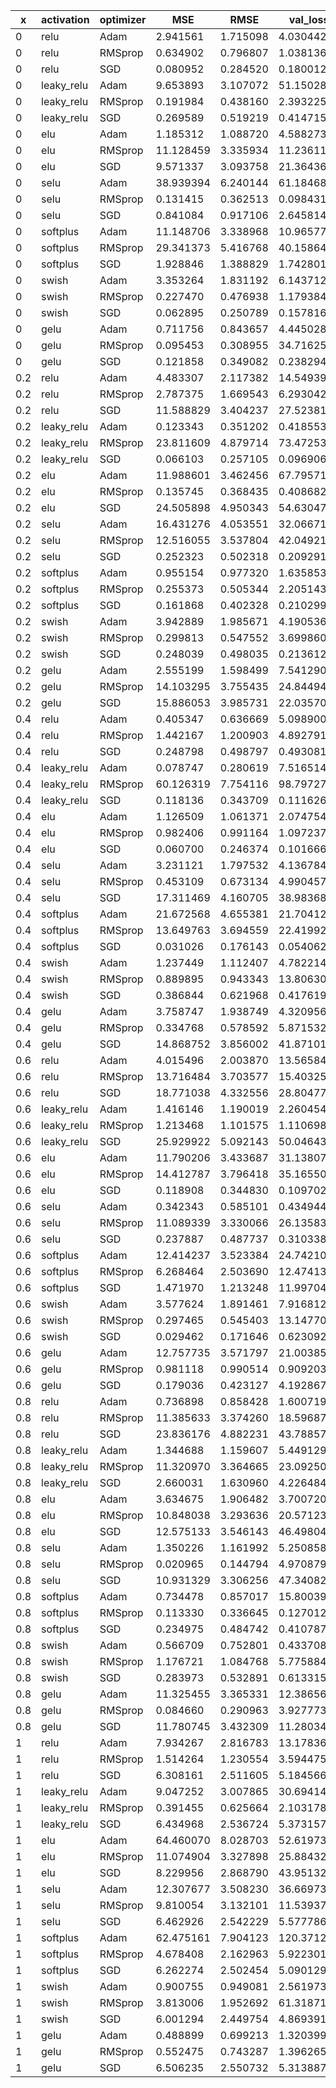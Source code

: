 | x        | activation | optimizer | MSE        | RMSE      | val_loss    | R2         | Highlight |
|----------|------------|-----------|------------|-----------|-------------|------------|-----------|
| 0        | relu       | Adam      | 2.941561   | 1.715098  | 4.030442    | 0.581116   |           |
| 0        | relu       | RMSprop   | 0.634902   | 0.796807  | 1.038136    | 0.909589   |           |
| 0        | relu       | SGD       | 0.080952   | 0.284520  | 0.180012    | 0.988472   |           |
| 0        | leaky_relu | Adam      | 9.653893   | 3.107072  | 51.150280   | -0.374732  |           |
| 0        | leaky_relu | RMSprop   | 0.191984   | 0.438160  | 2.393225    | 0.972661   |           |
| 0        | leaky_relu | SGD       | 0.269589   | 0.519219  | 0.414715    | 0.961610   |           |
| 0        | elu        | Adam      | 1.185312   | 1.088720  | 4.588273    | 0.831209   |           |
| 0        | elu        | RMSprop   | 11.128459  | 3.335934  | 11.236115   | -0.584713  |           |
| 0        | elu        | SGD       | 9.571337   | 3.093758  | 21.364368   | -0.362976  |           |
| 0        | selu       | Adam      | 38.939394  | 6.240144  | 61.184685   | -4.545040  |           |
| 0        | selu       | RMSprop   | 0.131415   | 0.362513  | 0.098431    | 0.981286   |           |
| 0        | selu       | SGD       | 0.841084   | 0.917106  | 2.645814    | 0.880228   |           |
| 0        | softplus   | Adam      | 11.148706  | 3.338968  | 10.965772   | -0.587596  |           |
| 0        | softplus   | RMSprop   | 29.341373  | 5.416768  | 40.158642   | -3.178265  |           |
| 0        | softplus   | SGD       | 1.928846   | 1.388829  | 1.742801    | 0.725329   |           |
| 0        | swish      | Adam      | 3.353264   | 1.831192  | 6.143712    | 0.522489   |           |
| 0        | swish      | RMSprop   | 0.227470   | 0.476938  | 1.179384    | 0.967608   |           |
| 0        | swish      | SGD       | 0.062895   | 0.250789  | 0.157816    | 0.991044   | *         |
| 0        | gelu       | Adam      | 0.711756   | 0.843657  | 4.445028    | 0.898645   |           |
| 0        | gelu       | RMSprop   | 0.095453   | 0.308955  | 34.716251   | 0.986407   |           |
| 0        | gelu       | SGD       | 0.121858   | 0.349082  | 0.238294    | 0.982647   |           |
| 0.2      | relu       | Adam      | 4.483307   | 2.117382  | 14.549399   | 0.465375   |           |
| 0.2      | relu       | RMSprop   | 2.787375   | 1.669543  | 6.293042    | 0.667611   |           |
| 0.2      | relu       | SGD       | 11.588829  | 3.404237  | 27.523811   | -0.381943  |           |
| 0.2      | leaky_relu | Adam      | 0.123343   | 0.351202  | 0.418553    | 0.985292   |           |
| 0.2      | leaky_relu | RMSprop   | 23.811609  | 4.879714  | 73.472534   | -1.839484  |           |
| 0.2      | leaky_relu | SGD       | 0.066103   | 0.257105  | 0.096906    | 0.992117   | *         |
| 0.2      | elu        | Adam      | 11.988601  | 3.462456  | 67.795715   | -0.429615  |           |
| 0.2      | elu        | RMSprop   | 0.135745   | 0.368435  | 0.408682    | 0.983813   |           |
| 0.2      | elu        | SGD       | 24.505898  | 4.950343  | 54.630478   | -1.922276  |           |
| 0.2      | selu       | Adam      | 16.431276  | 4.053551  | 32.066719   | -0.959395  |           |
| 0.2      | selu       | RMSprop   | 12.516055  | 3.537804  | 42.049217   | -0.492513  |           |
| 0.2      | selu       | SGD       | 0.252323   | 0.502318  | 0.209291    | 0.969911   |           |
| 0.2      | softplus   | Adam      | 0.955154   | 0.977320  | 1.635853    | 0.886100   |           |
| 0.2      | softplus   | RMSprop   | 0.255373   | 0.505344  | 2.205143    | 0.969547   |           |
| 0.2      | softplus   | SGD       | 0.161868   | 0.402328  | 0.210299    | 0.980698   |           |
| 0.2      | swish      | Adam      | 3.942889   | 1.985671  | 4.190536    | 0.529819   |           |
| 0.2      | swish      | RMSprop   | 0.299813   | 0.547552  | 3.699860    | 0.964248   |           |
| 0.2      | swish      | SGD       | 0.248039   | 0.498035  | 0.213612    | 0.970422   |           |
| 0.2      | gelu       | Adam      | 2.555199   | 1.598499  | 7.541290    | 0.695298   |           |
| 0.2      | gelu       | RMSprop   | 14.103295  | 3.755435  | 24.844946   | -0.681788  |           |
| 0.2      | gelu       | SGD       | 15.886053  | 3.985731  | 22.035709   | -0.894378  |           |
| 0.4      | relu       | Adam      | 0.405347   | 0.636669  | 5.098900    | 0.953550   |           |
| 0.4      | relu       | RMSprop   | 1.442167   | 1.200903  | 4.892791    | 0.834738   |           |
| 0.4      | relu       | SGD       | 0.248798   | 0.498797  | 0.493081    | 0.971489   |           |
| 0.4      | leaky_relu | Adam      | 0.078747   | 0.280619  | 7.516514    | 0.990976   |           |
| 0.4      | leaky_relu | RMSprop   | 60.126319  | 7.754116  | 98.797279   | -5.890053  |           |
| 0.4      | leaky_relu | SGD       | 0.118136   | 0.343709  | 0.111626    | 0.986462   |           |
| 0.4      | elu        | Adam      | 1.126509   | 1.061371  | 2.074754    | 0.870910   |           |
| 0.4      | elu        | RMSprop   | 0.982406   | 0.991164  | 1.097237    | 0.887423   |           |
| 0.4      | elu        | SGD       | 0.060700   | 0.246374  | 0.101666    | 0.993044   |           |
| 0.4      | selu       | Adam      | 3.231121   | 1.797532  | 4.136784    | 0.629736   |           |
| 0.4      | selu       | RMSprop   | 0.453109   | 0.673134  | 4.990457    | 0.948077   |           |
| 0.4      | selu       | SGD       | 17.311469  | 4.160705  | 38.983685   | -0.983773  |           |
| 0.4      | softplus   | Adam      | 21.672568  | 4.655381  | 21.704121   | -1.483524  |           |
| 0.4      | softplus   | RMSprop   | 13.649763  | 3.694559  | 22.419928   | -0.564167  |           |
| 0.4      | softplus   | SGD       | 0.031026   | 0.176143  | 0.054062    | 0.996445   | *         |
| 0.4      | swish      | Adam      | 1.237449   | 1.112407  | 4.782214    | 0.858197   |           |
| 0.4      | swish      | RMSprop   | 0.889895   | 0.943343  | 13.806309   | 0.898024   |           |
| 0.4      | swish      | SGD       | 0.386844   | 0.621968  | 0.417619    | 0.955670   |           |
| 0.4      | gelu       | Adam      | 3.758747   | 1.938749  | 4.320956    | 0.569274   |           |
| 0.4      | gelu       | RMSprop   | 0.334768   | 0.578592  | 5.871532    | 0.961638   |           |
| 0.4      | gelu       | SGD       | 14.868752  | 3.856002  | 41.871014   | -0.703854  |           |
| 0.6      | relu       | Adam      | 4.015496   | 2.003870  | 13.565842   | 0.545697   |           |
| 0.6      | relu       | RMSprop   | 13.716484  | 3.703577  | 15.403251   | -0.551849  |           |
| 0.6      | relu       | SGD       | 18.771038  | 4.332556  | 28.804779   | -1.123708  |           |
| 0.6      | leaky_relu | Adam      | 1.416146   | 1.190019  | 2.260454    | 0.839781   |           |
| 0.6      | leaky_relu | RMSprop   | 1.213468   | 1.101575  | 1.110698    | 0.862711   |           |
| 0.6      | leaky_relu | SGD       | 25.929922  | 5.092143  | 50.046436   | -1.933647  |           |
| 0.6      | elu        | Adam      | 11.790206  | 3.433687  | 31.138079   | -0.333914  |           |
| 0.6      | elu        | RMSprop   | 14.412787  | 3.796418  | 35.165501   | -0.630627  |           |
| 0.6      | elu        | SGD       | 0.118908   | 0.344830  | 0.109702    | 0.986547   |           |
| 0.6      | selu       | Adam      | 0.342343   | 0.585101  | 0.434944    | 0.961268   |           |
| 0.6      | selu       | RMSprop   | 11.089339  | 3.330066  | 26.135836   | -0.254620  |           |
| 0.6      | selu       | SGD       | 0.237887   | 0.487737  | 0.310338    | 0.973086   |           |
| 0.6      | softplus   | Adam      | 12.414237  | 3.523384  | 24.742109   | -0.404516  |           |
| 0.6      | softplus   | RMSprop   | 6.268464   | 2.503690  | 12.474135   | 0.290802   |           |
| 0.6      | softplus   | SGD       | 1.471970   | 1.213248  | 11.997046   | 0.833465   |           |
| 0.6      | swish      | Adam      | 3.577624   | 1.891461  | 7.916812    | 0.595237   |           |
| 0.6      | swish      | RMSprop   | 0.297465   | 0.545403  | 13.147706   | 0.966346   |           |
| 0.6      | swish      | SGD       | 0.029462   | 0.171646  | 0.623092    | 0.996667   | *         |
| 0.6      | gelu       | Adam      | 12.757735  | 3.571797  | 21.003859   | -0.443378  |           |
| 0.6      | gelu       | RMSprop   | 0.981118   | 0.990514  | 0.909203    | 0.888999   |           |
| 0.6      | gelu       | SGD       | 0.179036   | 0.423127  | 4.192867    | 0.979744   |           |
| 0.8      | relu       | Adam      | 0.736898   | 0.858428  | 1.600719    | 0.911338   |           |
| 0.8      | relu       | RMSprop   | 11.385633  | 3.374260  | 18.596876   | -0.369888  |           |
| 0.8      | relu       | SGD       | 23.836176  | 4.882231  | 43.788570   | -1.867903  |           |
| 0.8      | leaky_relu | Adam      | 1.344688   | 1.159607  | 5.449129    | 0.838211   |           |
| 0.8      | leaky_relu | RMSprop   | 11.320970  | 3.364665  | 23.092503   | -0.362108  |           |
| 0.8      | leaky_relu | SGD       | 2.660031   | 1.630960  | 4.226484    | 0.679952   |           |
| 0.8      | elu        | Adam      | 3.634675   | 1.906482  | 3.700720    | 0.562686   |           |
| 0.8      | elu        | RMSprop   | 10.848038  | 3.293636  | 20.571234   | -0.305206  |           |
| 0.8      | elu        | SGD       | 12.575133  | 3.546143  | 46.498047   | -0.513005  |           |
| 0.8      | selu       | Adam      | 1.350226   | 1.161992  | 5.250858    | 0.837545   |           |
| 0.8      | selu       | RMSprop   | 0.020965   | 0.144794  | 4.970879    | 0.997478   | *         |
| 0.8      | selu       | SGD       | 10.931329  | 3.306256  | 47.340824   | -0.315227  |           |
| 0.8      | softplus   | Adam      | 0.734478   | 0.857017  | 15.800395   | 0.911630   |           |
| 0.8      | softplus   | RMSprop   | 0.113330   | 0.336645  | 0.127012    | 0.986364   |           |
| 0.8      | softplus   | SGD       | 0.234975   | 0.484742  | 0.410787    | 0.971728   |           |
| 0.8      | swish      | Adam      | 0.566709   | 0.752801  | 0.433708    | 0.931815   |           |
| 0.8      | swish      | RMSprop   | 1.176721   | 1.084768  | 5.775884    | 0.858420   |           |
| 0.8      | swish      | SGD       | 0.283973   | 0.532891  | 0.613315    | 0.965833   |           |
| 0.8      | gelu       | Adam      | 11.325455  | 3.365331  | 12.386563   | -0.362647  |           |
| 0.8      | gelu       | RMSprop   | 0.084660   | 0.290963  | 3.927773    | 0.989814   |           |
| 0.8      | gelu       | SGD       | 11.780745  | 3.432309  | 11.280348   | -0.417427  |           |
| 1        | relu       | Adam      | 7.934267   | 2.816783  | 13.178362   | -0.655283  |           |
| 1        | relu       | RMSprop   | 1.514264   | 1.230554  | 3.594475    | 0.684087   |           |
| 1        | relu       | SGD       | 6.308161   | 2.511605  | 5.184566    | -0.316038  |           |
| 1        | leaky_relu | Adam      | 9.047252   | 3.007865  | 30.694149   | -0.887479  |           |
| 1        | leaky_relu | RMSprop   | 0.391455   | 0.625664  | 2.103178    | 0.918333   | *         |
| 1        | leaky_relu | SGD       | 6.434968   | 2.536724  | 5.373157    | -0.342493  |           |
| 1        | elu        | Adam      | 64.460070  | 8.028703  | 52.619736   | -12.447956 |           |
| 1        | elu        | RMSprop   | 11.074904  | 3.327898  | 25.884327   | -1.310497  |           |
| 1        | elu        | SGD       | 8.229956   | 2.868790  | 43.951324   | -0.716971  |           |
| 1        | selu       | Adam      | 12.307677  | 3.508230  | 36.669731   | -1.567684  |           |
| 1        | selu       | RMSprop   | 9.810054   | 3.132101  | 11.539373   | -1.046619  |           |
| 1        | selu       | SGD       | 6.462926   | 2.542229  | 5.577786    | -0.348325  |           |
| 1        | softplus   | Adam      | 62.475161  | 7.904123  | 120.371216  | -12.033855 |           |
| 1        | softplus   | RMSprop   | 4.678408   | 2.162963  | 5.922301    | 0.023969   |           |
| 1        | softplus   | SGD       | 6.262274   | 2.502454  | 5.090129    | -0.306464  |           |
| 1        | swish      | Adam      | 0.900755   | 0.949081  | 2.561973    | 0.812080   |           |
| 1        | swish      | RMSprop   | 3.813006   | 1.952692  | 61.318714   | 0.204513   |           |
| 1        | swish      | SGD       | 6.001294   | 2.449754  | 4.869391    | -0.252018  |           |
| 1        | gelu       | Adam      | 0.488899   | 0.699213  | 1.320399    | 0.898004   |           |
| 1        | gelu       | RMSprop   | 0.552475   | 0.743287  | 1.396265    | 0.884740   |           |
| 1        | gelu       | SGD       | 6.506235   | 2.550732  | 5.313887    | -0.357361  |           |

